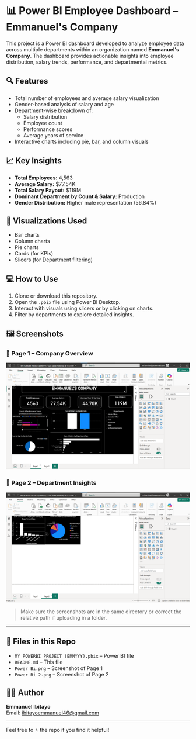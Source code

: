 # 📊 Power BI Employee Dashboard – Emmanuel's Company

This project is a Power BI dashboard developed to analyze employee data across multiple departments within an organization named **Emmanuel's Company**. The dashboard provides actionable insights into employee distribution, salary trends, performance, and departmental metrics.

## 🔍 Features

- Total number of employees and average salary visualization
- Gender-based analysis of salary and age
- Department-wise breakdown of:
  - Salary distribution
  - Employee count
  - Performance scores
  - Average years of service
- Interactive charts including pie, bar, and column visuals

## 📈 Key Insights

- **Total Employees:** 4,563  
- **Average Salary:** $77.54K  
- **Total Salary Payout:** $119M  
- **Dominant Department by Count & Salary:** Production  
- **Gender Distribution:** Higher male representation (56.84%)

## 🧩 Visualizations Used

- Bar charts
- Column charts
- Pie charts
- Cards (for KPIs)
- Slicers (for Department filtering)

## 💻 How to Use

1. Clone or download this repository.
2. Open the `.pbix` file using Power BI Desktop.
3. Interact with visuals using slicers or by clicking on charts.
4. Filter by departments to explore detailed insights.

## 🖼️ Screenshots

### 📌 Page 1 – Company Overview
![Company Overview](./Power%20Bi.png)

### 📌 Page 2 – Department Insights
![Department Insights](./Power%20Bi%202.png)

> Make sure the screenshots are in the same directory or correct the relative path if uploading in a folder.

---

## 📁 Files in this Repo

- `MY POWERBI PROJECT (EMMYYY).pbix` – Power BI file
- `README.md` – This file
- `Power Bi.png` – Screenshot of Page 1
- `Power Bi 2.png` – Screenshot of Page 2

## 🧑‍💻 Author

**Emmanuel Ibitayo**  
Email: [ibitayoemmanuel46@gmail.com](mailto:ibitayoemmanuel46@gmail.com)

---

Feel free to ⭐ the repo if you find it helpful!
